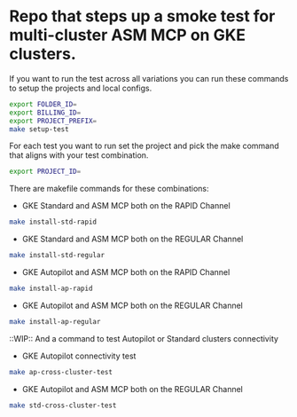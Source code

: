 # Repo that steps up a smoke test for multi-cluster ASM MCP on GKE clusters.
If you want to run the test across all variations you can run these commands to setup the projects and local configs.

```bash
export FOLDER_ID=
export BILLING_ID=
export PROJECT_PREFIX= 
make setup-test
```

For each test you want to run set the project and pick the make command that aligns with your test combination.
```bash
export PROJECT_ID= 
```

There are makefile commands for these combinations:
* GKE Standard and ASM MCP both on the RAPID Channel
```bash
make install-std-rapid
```
* GKE Standard and ASM MCP both on the REGULAR Channel
```bash
make install-std-regular
```
* GKE Autopilot and ASM MCP both on the RAPID Channel
```bash
make install-ap-rapid
```
* GKE Autopilot and ASM MCP both on the REGULAR Channel
```bash
make install-ap-regular
```


::WIP::
And a command to test Autopilot or Standard clusters connectivity
* GKE Autopilot connectivity test
```bash
make ap-cross-cluster-test
```
* GKE Autopilot and ASM MCP both on the REGULAR Channel
```bash
make std-cross-cluster-test
```
